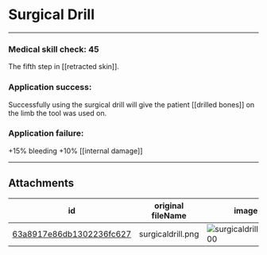 # Surgical Drill

 

---

### Medical skill check: 45
The fifth step in [[retracted skin]].

### Application success:
Successfully using the surgical drill will give the patient [[drilled bones]] on the limb the tool was used on.

### Application failure:
+15% bleeding
+10% [[internal damage]]

---

## Attachments

id | original fileName | image
---|---|---
[63a8917e86db1302236fc627](63a8917e86db1302236fc627.png) | surgicaldrill.png | ![surgicaldrill.png\|200](63a8917e86db1302236fc627.png)
